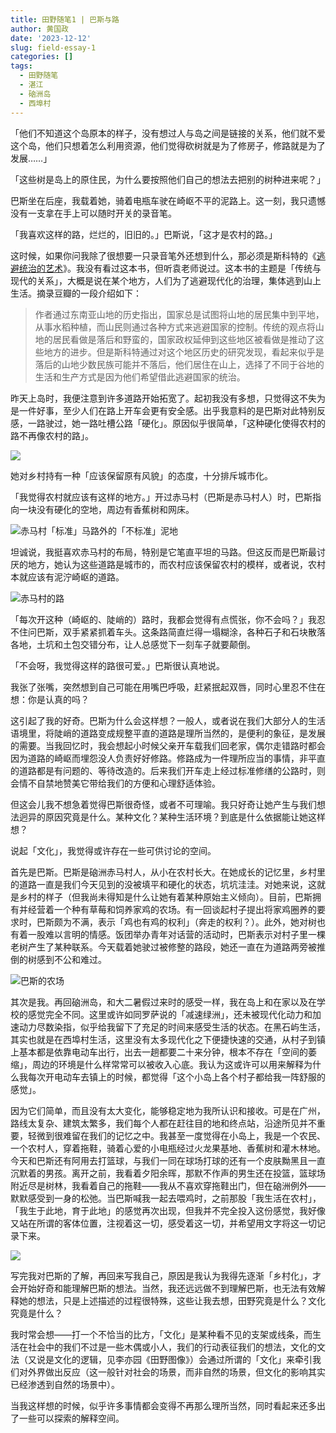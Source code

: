 ```yaml
---
title: 田野随笔1 | 巴斯与路
author: 黄国政
date: '2023-12-12'
slug: field-essay-1
categories: []
tags:
  - 田野随笔
  - 湛江
  - 硇洲岛
  - 西埠村
---
```


<!--more-->

「他们不知道这个岛原本的样子，没有想过人与岛之间是链接的关系，他们就不爱这个岛，他们只想着怎么利用资源，他们觉得砍树就是为了修房子，修路就是为了发展……」

「这些树是岛上的原住民，为什么要按照他们自己的想法去把别的树种进来呢？」

巴斯坐在后座，我载着她，骑着电瓶车驶在崎岖不平的泥路上。这一刻，我只遗憾没有一支拿在手上可以随时开关的录音笔。

「我喜欢这样的路，烂烂的，旧旧的。」巴斯说，「这才是农村的路。」

这时候，如果你问我除了很想要一只录音笔外还想到什么，那必须是斯科特的《[逃避统治的艺术]((https://book.douban.com/subject/26743425/))》。我没有看过这本书，但听袁老师说过。这本书的主题是「传统与现代的关系」，大概是说在某个地方，人们为了逃避现代化的治理，集体逃到山上生活。摘录豆瓣的一段介绍如下：

> 作者通过东南亚山地的历史指出，国家总是试图将山地的居民集中到平地，从事水稻种植，而山民则通过各种方式来逃避国家的控制。传统的观点将山地的居民看做是落后和野蛮的，国家政权延伸到这些地区被看做是推动了这些地方的进步。但是斯科特通过对这个地区历史的研究发现，看起来似乎是落后的山地少数民族可能并不落后，他们居住在山上，选择了不同于谷地的生活和生产方式是因为他们希望借此逃避国家的统治。

昨天上岛时，我便注意到许多道路开始拓宽了。起初我没有多想，只觉得这不失为是一件好事，至少人们在路上开车会更有安全感。出乎我意料的是巴斯对此特别反感，一路驶过，她一路吐槽公路「硬化」。原因似乎很简单，「这种硬化使得农村的路不再像农村的路」。

![](https://cdn.jsdelivr.net/gh/residualsun1/blog-static/images/2023/12/12-12-build-road.jpg)

她对乡村持有一种「应该保留原有风貌」的态度，十分排斥城市化。

「我觉得农村就应该有这样的地方。」开过赤马村（巴斯是赤马村人）时，巴斯指向一块没有硬化的空地，周边有香蕉树和网床。

![赤马村「标准」马路外的「不标准」泥地](https://cdn.jsdelivr.net/gh/residualsun1/blog-static/images/2023/12/12-12-village-road.jpg)

坦诚说，我挺喜欢赤马村的布局，特别是它笔直平坦的马路。但这反而是巴斯最讨厌的地方，她认为这些道路是城市的，而农村应该保留农村的模样，或者说，农村本就应该有泥泞崎岖的道路。

![赤马村的路](https://cdn.jsdelivr.net/gh/residualsun1/blog-static/images/2023/12/12-12-city-road.jpg)

「每次开这种（崎岖的、陡峭的）路时，我都会觉得有点慌张，你不会吗？」我忍不住问巴斯，双手紧紧抓着车头。这条路简直烂得一塌糊涂，各种石子和石块散落各地，土坑和土包交错分布，让人总感觉下一刻车子就要颠倒。

「不会呀，我觉得这样的路很可爱。」巴斯很认真地说。

我张了张嘴，突然想到自己可能在用嘴巴呼吸，赶紧抿起双唇，同时心里忍不住在想：你是认真的吗？

这引起了我的好奇。巴斯为什么会这样想？一般人，或者说在我们大部分人的生活语境里，将陡峭的道路变成规整平直的道路是理所当然的，是便利的象征，是发展的需要。当我回忆时，我会想起小时候父亲开车载我们回老家，偶尔走错路时都会因为道路的崎岖而埋怨没人负责好好修路。修路成为一件理所应当的事情，非平直的道路都是有问题的、等待改造的。后来我们开车走上经过标准修缮的公路时，则会情不自禁地赞美它带给我们的方便和心理舒适体验。

但这会儿我不想急着觉得巴斯很奇怪，或者不可理喻。我只好奇让她产生与我们想法迥异的原因究竟是什么。某种文化？某种生活环境？到底是什么依据能让她这样想？

说起「文化」，我觉得或许存在一些可供讨论的空间。

首先是巴斯。巴斯是硇洲赤马村人，从小在农村长大。在她成长的记忆里，乡村里的道路一直是我们今天见到的没被填平和硬化的状态，坑坑洼洼。对她来说，这就是乡村的样子（但我尚未得知是什么让她有着某种原始主义倾向）。目前，巴斯拥有并经营着一个种有草莓和饲养家鸡的农场。有一回谈起村子提出将家鸡圈养的要求时，巴斯颇为不满，表示「鸡也有鸡的权利」（奔走的权利？）。此外，她对树也有着一股难以言明的情感。饭团举办青年对话营的活动时，巴斯表示对村子里一棵老树产生了某种联系。今天载着她驶过被修整的路段，她还一直在为道路两旁被推倒的树感到不公和难过。

![巴斯的农场](https://cdn.jsdelivr.net/gh/residualsun1/blog-static/images/2023/12/12-12-farm.jpg)

其次是我。再回硇洲岛，和大二暑假过来时的感受一样，我在岛上和在家以及在学校的感觉完全不同。这里或许如同罗萨说的「减速绿洲」，还未被现代化动力和加速动力尽数染指，似乎给我留下了充足的时间来感受生活的状态。在黑石屿生活，其实也就是在西埠村生活，这里没有太多现代化之下便捷快速的交通，从村子到镇上基本都是依靠电动车出行，出去一趟都要二十来分钟，根本不存在「空间的萎缩」，周边的环境是什么样常常可以被收入心底。我认为这或许可以用来解释为什么我每次开电动车去镇上的时候，都觉得「这个小岛上各个村子都给我一阵舒服的感觉」。

因为它们简单，而且没有太大变化，能够稳定地为我所认识和接收。可是在广州，路线太复杂、建筑太繁多，我们每个人都在赶往目的地和终点站，沿途所见并不重要，轻微到很难留在我们的记忆之中。我甚至一度觉得在小岛上，我是一个农民、一个农村人，穿着拖鞋，骑着心爱的小电瓶经过火龙果基地、香蕉树和灌木林地。今天和巴斯还有阿用去打篮球，与我们一同在球场打球的还有一个皮肤黝黑且一直沉默着的男孩。离开之前，我看着夕阳余晖，那默不作声的男生还在投篮，篮球场附近尽是树林，我看着自己的拖鞋——我从不喜欢穿拖鞋出门，但在硇洲例外——默默感受到一身的松弛。当巴斯喊我一起去喂鸡时，之前那股「我生活在农村」，「我生于此地，育于此地」的感觉再次出现，但我并不完全投入这份感觉，我好像又站在所谓的客体位置，注视着这一切，感受着这一切，并希望用文字将这一切记录下来。

![](https://cdn.jsdelivr.net/gh/residualsun1/blog-static/images/2023/12/12-12-play-basketball.jpg)

写完我对巴斯的了解，再回来写我自己，原因是我认为我得先逐渐「乡村化」，才会开始好奇和能理解巴斯的想法。当然，我还远远做不到理解巴斯，也无法有效解释她的想法，只是上述描述的过程很特殊，这些让我去想，田野究竟是什么？文化究竟是什么？

我时常会想——打一个不恰当的比方，「文化」是某种看不见的支架或线条，而生活在社会中的我们不过是一些木偶或小人，我们的行动表征我们的想法，文化的文法（又说是文化的逻辑，见李亦园《田野图像》）会通过所谓的「文化」来牵引我们对外界做出反应（这一般针对社会的场景，而非自然的场景，但文化的影响其实已经渗透到自然的场景中）。

当我这样想的时候，似乎许多事情都会变得不再那么理所当然，同时看起来还多出了一些可以探索的解释空间。